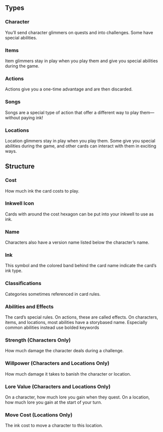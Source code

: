 ## Types

### Character

You’ll send character glimmers on quests and into challenges. Some have special abilities.

### Items

Item glimmers stay in play when you play them and give you special abilities during the game.

### Actions

Actions give you a one-time advantage and are then discarded.

### Songs

Songs are a special type of action that offer a different way to play them—without paying ink!

### Locations

Location glimmers stay in play when you play them. Some give you special abilities during the game, and other cards can interact with them in exciting ways.

## Structure

### Cost

How much ink the card costs to play.

### Inkwell Icon

Cards with around the cost hexagon can be put into your inkwell to use as ink.

### Name

Characters also have a version name listed below the character’s name.

### Ink

This symbol and the colored band behind the card name indicate the card’s ink type.

### Classifications

Categories sometimes referenced in card rules.

### Abilities and Effects

The card’s special rules. On actions, these are called effects. On characters, items, and locations, most abilities have a storybased name. Especially common abilities instead use bolded keywords

### Strength (Characters Only)

How much damage the character deals during a challenge.

### Willpower (Characters and Locations Only)

How much damage it takes to banish the character or location.

### Lore Value (Characters and Locations Only)

On a character, how much lore you gain when they quest. On a location, how much lore you gain at the start of your turn.

### Move Cost (Locations Only)

The ink cost to move a character to this location.
